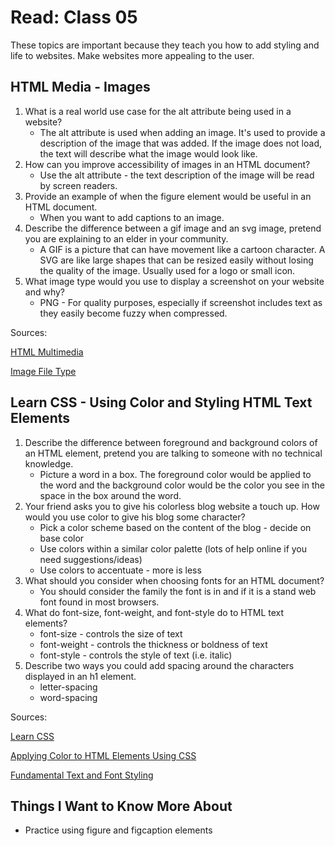 # Read: Class 05

These topics are important because they teach you how to add styling and life to websites.  Make websites more appealing to the user.

## HTML Media - Images

1. What is a real world use case for the alt attribute being used in a website?
    * The alt attribute is used when adding an image.  It's used to provide a description of the image that was added.  If the image does not load, the text will describe what the image would look like.
1. How can you improve accessibility of images in an HTML document?
    * Use the alt attribute - the text description of the image will be read by screen readers.
1. Provide an example of when the figure element would be useful in an HTML document.
    * When you want to add captions to an image.
1. Describe the difference between a gif image and an svg image, pretend you are explaining to an elder in your community.
    * A GIF is a picture that can have movement like a cartoon character.  A SVG are like large shapes that can be resized easily without losing the quality of the image.  Usually used for a logo or small icon.
1. What image type would you use to display a screenshot on your website and why?
    * PNG - For quality purposes, especially if screenshot includes text as they easily become fuzzy when compressed.

Sources:

[HTML Multimedia](https://developer.mozilla.org/en-US/docs/Learn/HTML/Multimedia_and_embedding)

[Image File Type](https://developer.mozilla.org/en-US/docs/Web/Media/Formats/Image_types)

## Learn CSS - Using Color and Styling HTML Text Elements

1. Describe the difference between foreground and background colors of an HTML element, pretend you are talking to someone with no technical knowledge.
    * Picture a word in a box. The foreground color would be applied to the word and the background color would be the color you see in the space in the box around the word.
1. Your friend asks you to give his colorless blog website a touch up. How would you use color to give his blog some character?
    * Pick a color scheme based on the content of the blog - decide on base color
    * Use colors within a similar color palette (lots of help online if you need suggestions/ideas)
    * Use colors to accentuate - more is less
1. What should you consider when choosing fonts for an HTML document?
    * You should consider the family the font is in and if it is a stand web font found in most browsers.
1. What do font-size, font-weight, and font-style do to HTML text elements?
    * font-size - controls the size of text
    * font-weight - controls the thickness or boldness of text
    * font-style - controls the style of text (i.e. italic)
1. Describe two ways you could add spacing around the characters displayed in an h1 element.
    * letter-spacing
    * word-spacing

Sources:

[Learn CSS](https://developer.mozilla.org/en-US/docs/Learn/CSS)

[Applying Color to HTML Elements Using CSS](https://developer.mozilla.org/en-US/docs/Learn/CSS/Styling_text/Fundamentals)

[Fundamental Text and Font Styling](https://developer.mozilla.org/en-US/docs/Learn/CSS/CSS_layout/Normal_Flow)

## Things I Want to Know More About

* Practice using figure and figcaption elements
